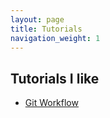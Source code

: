```yaml
---
layout: page
title: Tutorials
navigation_weight: 1
---
```

## Tutorials I like
- [Git Workflow](https://guides.github.com/introduction/flow/)
